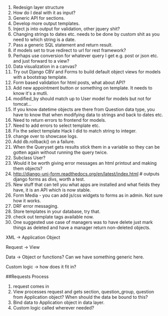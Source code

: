 1. Redesign layer structure
2. How do I deal with it as input?
3. Generic API for sections.
4. Develop more output templates.
5. Inject js into output for validation, other jquery shit?
6. Changing strings to dates etc. needs to be done by custom shit as you need to which string is a date.
7. Pass a generic SQL statement and return result.
8. if models set to true redirect to url for rest framework?
9. Perhaps use conversion for whatever query I get e.g. post or json etc. and just forward to a view?
10. Data visualization in a canvas?
11. Try out Django CBV and Forms to build default object views for models with a bootstrap template. 
12. Form based validation for html posts, what about API?
13. Add new appointment button or something on template.  It needs to know it's a mutli.
14. modified_by should match up to User model for models but not for tomcat...
15. If you know datetime objects are there from Question data type, you have to know that when modifying data to strings and back to dates etc.
16. Need to return errors to frontend for models.
17. Need to add errors to select template etc.
18. Fix the select template Hack I did to match string to integer.
19. change over to showcase logs.
20. Add db.rollback() on a failure.
21. When the Queryset gets results stick them in a variable so they can be gotten again without running the query twice.
22. Subclass User?
23. Would it be worth giving error messages an html printout and making them objects?
24. http://django-uni-form.readthedocs.org/en/latest/index.html # outputs django forms as divs, worth a test.
25. New stuff that can tell you what apps are installed and what fields they have, it is an API which is now stable.
26. Form Media - you can add js/css widgets to forms as in admin.  Not sure how it works.
27. DRF error messaging.
28. Store templates in your database, try that.
29. check out template tags available now.
30. One suggested use case of managers was to have delete just mark things as deleted and have a manager return non-deleted objects.  


XML -> Application Object

Request -> View

Data -> Object or functions?  Can we have something generic here.

Custom logic -> how does it fit in?

##Requests Process
1. request comes in
2. View processes request and gets section, question_group, question from Application object?  When should the data be bound to this?  
3. Bind data to Application object in data layer.
4. Custom logic called wherever needed?
